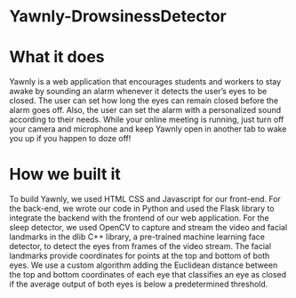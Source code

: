 # Yawnly-DrowsinessDetector

# What it does
Yawnly is a web application that encourages students and workers to stay awake by sounding an alarm whenever it detects the user’s eyes to be closed. The user can set how long the eyes can remain closed before the alarm goes off. Also, the user can set the alarm with a personalized sound according to their needs. While your online meeting is running, just turn off your camera and microphone and keep Yawnly open in another tab to wake you up if you happen to doze off!

# How we built it
To build Yawnly, we used HTML CSS and Javascript for our front-end. For the back-end, we wrote our code in Python and used the Flask library to integrate the backend with the frontend of our web application. For the sleep detector, we used OpenCV to capture and stream the video and facial landmarks in the dlib C++ library, a pre-trained machine learning face detector, to detect the eyes from frames of the video stream. The facial landmarks provide coordinates for points at the top and bottom of both eyes. We use a custom algorithm adding the Euclidean distance between the top and bottom coordinates of each eye that classifies an eye as closed if the average output of both eyes is below a predetermined threshold.
